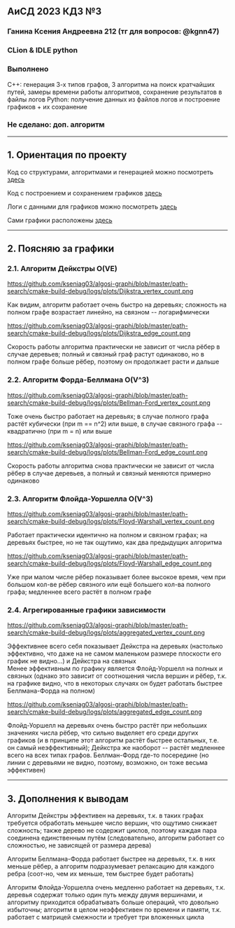 ##  АиСД 2023 КДЗ №3

### Ганина Ксения Андреевна 212 (тг для вопросов: @kgnn47)
### CLion & IDLE python
### Выполнено
С++: генерация 3-х типов графов, 3 алгоритма на поиск кратчайших путей, замеры времени работы алгоритмов, сохранение результатов в файлы логов
Python: получение данных из файлов логов и построение графиков + их сохранение
### Не сделано: доп. алгоритм
________________________

## 1. Ориентация по проекту

Код со структурами, алгоритмами и генерацией можно посмотреть [здесь](https://github.com/kseniag03/algosi-graphi/blob/master/path-search/main.cpp)

Код с построением и сохранением графиков [здесь](https://github.com/kseniag03/algosi-graphi/blob/master/path-search/plots-gen-save.py)

Логи с данными для графиков можно посмотреть [здесь](https://github.com/kseniag03/algosi-graphi/tree/master/path-search/cmake-build-debug/logs)

Сами графики расположены [здесь](https://github.com/kseniag03/algosi-graphi/tree/master/path-search/cmake-build-debug/logs/plots)
________________________

## 2. Поясняю за графики <br>

### 2.1. Алгоритм Дейкстры O(VE)

https://github.com/kseniag03/algosi-graphi/blob/master/path-search/cmake-build-debug/logs/plots/Dijkstra_vertex_count.png

Как видим, алгоритм работает очень быстро на деревьях; сложность на полном графе возрастает линейно, на связном -- логарифмически

https://github.com/kseniag03/algosi-graphi/blob/master/path-search/cmake-build-debug/logs/plots/Dijkstra_edge_count.png

Скорость работы алгоритма практически не зависит от числа рёбер в случае деревьев; полный и связный граф растут одинаково, но в полном графе больше рёбер, поэтому он продолжает расти и дальше

### 2.2. Алгоритм Форда-Беллмана O(V^3)

https://github.com/kseniag03/algosi-graphi/blob/master/path-search/cmake-build-debug/logs/plots/Bellman-Ford_vertex_count.png

Тоже очень быстро работает на деревьях; в случае полного графа растёт кубически (при m == n^2) или выше, в случае связного графа -- квадратично (при m = n) или выше

https://github.com/kseniag03/algosi-graphi/blob/master/path-search/cmake-build-debug/logs/plots/Bellman-Ford_edge_count.png

Скорость работы алгоритма снова практически не зависит от числа рёбер в случае деревьев, а полный и связный меняются примерно одинаково

### 2.3. Алгоритм Флойда-Уоршелла O(V^3)

https://github.com/kseniag03/algosi-graphi/blob/master/path-search/cmake-build-debug/logs/plots/Floyd-Warshall_vertex_count.png

Работает практически идентично на полном и связном графах; на деревьях быстрее, но не так ощутимо, как два предыдущих алгоритма

https://github.com/kseniag03/algosi-graphi/blob/master/path-search/cmake-build-debug/logs/plots/Floyd-Warshall_edge_count.png

Уже при малом числе рёбер показывает более высокое время, чем при большом кол-ве рёбер связного или ещё большего кол-ва полного графа; медленнее всего растёт в полном графе

### 2.4. Агрегированные графики зависимости

https://github.com/kseniag03/algosi-graphi/blob/master/path-search/cmake-build-debug/logs/plots/aggregated_vertex_count.png

Эффективнее всего себя показывает Дейкстра на деревьях (настолько эффективно, что даже на не самом маленьком размере плоскости его график не видно...) и Дейкстра на связных <br> Менее эффективным по графику является Флойд-Уоршелл на полных и связных (однако это зависит от соотношения числа вершин и рёбер, т.к. на графике видно, что в некоторых случаях он будет работать быстрее Беллмана-Форда на полном)

https://github.com/kseniag03/algosi-graphi/blob/master/path-search/cmake-build-debug/logs/plots/aggregated_edge_count.png

Флойд-Уоршелл на деревьях очень быстро растёт при небольших значениях числа рёбер, что сильно выделяет его среди других графиков (и в принципе этот алгоритм растёт быстрее остальных, т.е. он самый неэффективный); Дейкстра же наоборот -- растёт медленнее всего на всех типах графов. Беллман-Форд где-то посередине (но линии с деревьями не видно, поэтому, возможно, он тоже весьма эффективен)
________________________

## 3. Дополнения к выводам

Алгоритм Дейкстры эффективен на деревьях, т.к. в таких графах требуется обработать меньшее число вершин, что ощутимо снижает сложность; также дерево не содержит циклов, поэтому каждая пара соединена единственным путём (следовательно, алгоритм работает со сложностью, не зависящей от размера дерева)

Алгоритм Беллмана-Форда работает быстрее на деревьях, т.к. в них меньше рёбер, а алгоритм подразумевает релаксацию для каждого ребра (соот-но, чем их меньше, тем быстрее будет работать)

Алгоритм Флойда-Уоршелла очень медленно работает на деревьях, т.к. деревья содержат только один путь между двумя вершинами, и алгоритму приходится обрабатывать больше операций, что довольно избыточны; алгоритм в целом неэффективен по времени и памяти, т.к. работает с матрицей смежности и требует три вложенных цикла

